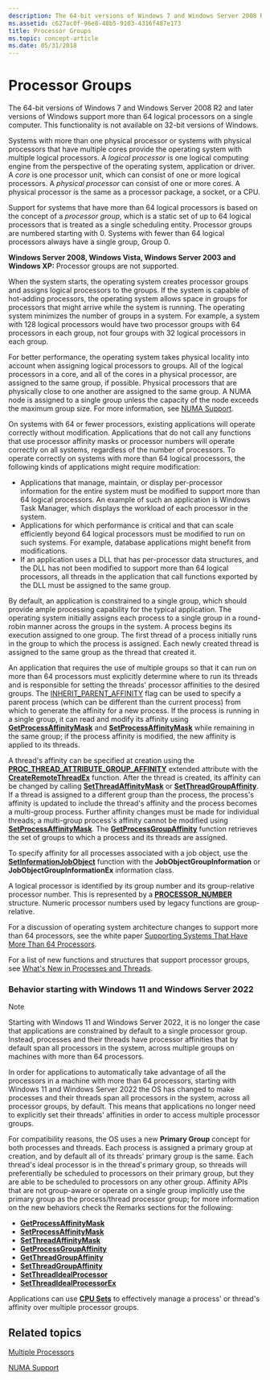 ```yaml
---
description: The 64-bit versions of Windows 7 and Windows Server 2008 R2 and later versions of Windows support more than 64 logical processors on a single computer. This functionality is not available on 32-bit versions of Windows.
ms.assetid: c627ac0f-96e8-48b5-9103-4316f487e173
title: Processor Groups
ms.topic: concept-article
ms.date: 05/31/2018
---
```


# Processor Groups

The 64-bit versions of Windows 7 and Windows Server 2008 R2 and later versions of Windows support more than 64 logical processors on a single computer. This functionality is not available on 32-bit versions of Windows.

Systems with more than one physical processor or systems with physical processors that have multiple cores provide the operating system with multiple logical processors. A *logical processor* is one logical computing engine from the perspective of the operating system, application or driver. A *core* is one processor unit, which can consist of one or more logical processors. A *physical processor* can consist of one or more cores. A physical processor is the same as a processor package, a socket, or a CPU.

Support for systems that have more than 64 logical processors is based on the concept of a *processor group*, which is a static set of up to 64 logical processors that is treated as a single scheduling entity. Processor groups are numbered starting with 0. Systems with fewer than 64 logical processors always have a single group, Group 0.

**Windows Server 2008, Windows Vista, Windows Server 2003 and Windows XP:** Processor groups are not supported.

When the system starts, the operating system creates processor groups and assigns logical processors to the groups. If the system is capable of hot-adding processors, the operating system allows space in groups for processors that might arrive while the system is running. The operating system minimizes the number of groups in a system. For example, a system with 128 logical processors would have two processor groups with 64 processors in each group, not four groups with 32 logical processors in each group.

For better performance, the operating system takes physical locality into account when assigning logical processors to groups. All of the logical processors in a core, and all of the cores in a physical processor, are assigned to the same group, if possible. Physical processors that are physically close to one another are assigned to the same group. A NUMA node is assigned to a single group unless the capacity of the node exceeds the maximum group size. For more information, see [NUMA Support](numa-support.md).

On systems with 64 or fewer processors, existing applications will operate correctly without modification. Applications that do not call any functions that use processor affinity masks or processor numbers will operate correctly on all systems, regardless of the number of processors. To operate correctly on systems with more than 64 logical processors, the following kinds of applications might require modification:

-   Applications that manage, maintain, or display per-processor information for the entire system must be modified to support more than 64 logical processors. An example of such an application is Windows Task Manager, which displays the workload of each processor in the system.
-   Applications for which performance is critical and that can scale efficiently beyond 64 logical processors must be modified to run on such systems. For example, database applications might benefit from modifications.
-   If an application uses a DLL that has per-processor data structures, and the DLL has not been modified to support more than 64 logical processors, all threads in the application that call functions exported by the DLL must be assigned to the same group.

By default, an application is constrained to a single group, which should provide ample processing capability for the typical application. The operating system initially assigns each process to a single group in a round-robin manner across the groups in the system. A process begins its execution assigned to one group. The first thread of a process initially runs in the group to which the process is assigned. Each newly created thread is assigned to the same group as the thread that created it.

An application that requires the use of multiple groups so that it can run on more than 64 processors must explicitly determine where to run its threads and is responsible for setting the threads' processor affinities to the desired groups. The [INHERIT\_PARENT\_AFFINITY](process-creation-flags.md) flag can be used to specify a parent process (which can be different than the current process) from which to generate the affinity for a new process. If the process is running in a single group, it can read and modify its affinity using [**GetProcessAffinityMask**](/windows/desktop/api/WinBase/nf-winbase-getprocessaffinitymask) and [**SetProcessAffinityMask**](/windows/desktop/api/WinBase/nf-winbase-setprocessaffinitymask) while remaining in the same group; if the process affinity is modified, the new affinity is applied to its threads.

A thread's affinity can be specified at creation using the [**PROC\_THREAD\_ATTRIBUTE\_GROUP\_AFFINITY**](/windows/win32/api/processthreadsapi/nf-processthreadsapi-updateprocthreadattribute) extended attribute with the [**CreateRemoteThreadEx**](/windows/win32/api/processthreadsapi/nf-processthreadsapi-createremotethreadex) function. After the thread is created, its affinity can be changed by calling [**SetThreadAffinityMask**](/windows/desktop/api/WinBase/nf-winbase-setthreadaffinitymask) or [**SetThreadGroupAffinity**](/windows/win32/api/processtopologyapi/nf-processtopologyapi-setthreadgroupaffinity). If a thread is assigned to a different group than the process, the process's affinity is updated to include the thread's affinity and the process becomes a multi-group process. Further affinity changes must be made for individual threads; a multi-group process's affinity cannot be modified using [**SetProcessAffinityMask**](/windows/desktop/api/WinBase/nf-winbase-setprocessaffinitymask). The [**GetProcessGroupAffinity**](/windows/win32/api/processtopologyapi/nf-processtopologyapi-getprocessgroupaffinity) function retrieves the set of groups to which a process and its threads are assigned.

To specify affinity for all processes associated with a job object, use the [**SetInformationJobObject**](/windows/win32/api/jobapi2/nf-jobapi2-setinformationjobobject) function with the **JobObjectGroupInformation** or **JobObjectGroupInformationEx** information class.

A logical processor is identified by its group number and its group-relative processor number. This is represented by a [**PROCESSOR\_NUMBER**](/windows/desktop/api/WinNT/ns-winnt-processor_number) structure. Numeric processor numbers used by legacy functions are group-relative.

For a discussion of operating system architecture changes to support more than 64 processors, see the white paper [Supporting Systems That Have More Than 64 Processors](https://plexuk.co.uk/?p=400).

For a list of new functions and structures that support processor groups, see [What's New in Processes and Threads](what-s-new-in-processes-and-threads.md).

### Behavior starting with Windows 11 and Windows Server 2022 

> [!NOTE]
> Starting with Windows 11 and Windows Server 2022, it is no longer the case that applications are constrained by default to a single processor group. Instead, processes and their threads have processor affinities that by default span all processors in the system, across multiple groups on machines with more than 64 processors.

In order for applications to automatically take advantage of all the processors in a machine with more than 64 processors, starting with Windows 11 and Windows Server 2022 the OS has changed to make processes and their threads span all processors in the system, across all processor groups, by default. This means that applications no longer need to explicitly set their threads' affinities in order to access multiple processor groups.

For compatibility reasons, the OS uses a new **Primary Group** concept for both processes and threads. Each process is assigned a primary group at creation, and by default all of its threads' primary group is the same. Each thread's ideal processor is in the thread's primary group, so threads will preferentially be scheduled to processors on their primary group, but they are able to be scheduled to processors on any other group. Affinity APIs that are not group-aware or operate on a single group implicitly use the primary group as the process/thread processor group; for more information on the new behaviors check the Remarks sections for the following:
- [**GetProcessAffinityMask**](/windows/win32/api/winbase/nf-winbase-getprocessaffinitymask)
- [**SetProcessAffinityMask**](/windows/win32/api/winbase/nf-winbase-setprocessaffinitymask)
- [**SetThreadAffinityMask**](/windows/win32/api/winbase/nf-winbase-setthreadaffinitymask)
- [**GetProcessGroupAffinity**](/windows/win32/api/processtopologyapi/nf-processtopologyapi-getprocessgroupaffinity)
- [**GetThreadGroupAffinity**](/windows/win32/api/processtopologyapi/nf-processtopologyapi-getthreadgroupaffinity)
- [**SetThreadGroupAffinity**](/windows/win32/api/processtopologyapi/nf-processtopologyapi-setthreadgroupaffinity)
- [**SetThreadIdealProcessor**](/windows/win32/api/processthreadsapi/nf-processthreadsapi-setthreadidealprocessor)
- [**SetThreadIdealProcessorEx**](/windows/win32/api/processthreadsapi/nf-processthreadsapi-setthreadidealprocessorex)

Applications can use [**CPU Sets**](/windows/win32/procthread/cpu-sets) to effectively manage a process' or thread's affinity over multiple processor groups.

## Related topics

<dl> <dt>

[Multiple Processors](multiple-processors.md)
</dt> <dt>

[NUMA Support](numa-support.md)
</dt> </dl>

 

 
